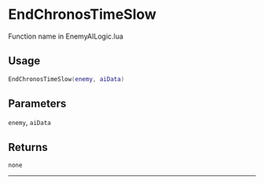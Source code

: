 # EndChronosTimeSlow
Function name in EnemyAILogic.lua
## Usage
```lua
EndChronosTimeSlow(enemy, aiData)
```
## Parameters
`enemy`, `aiData`
## Returns
`none`

---